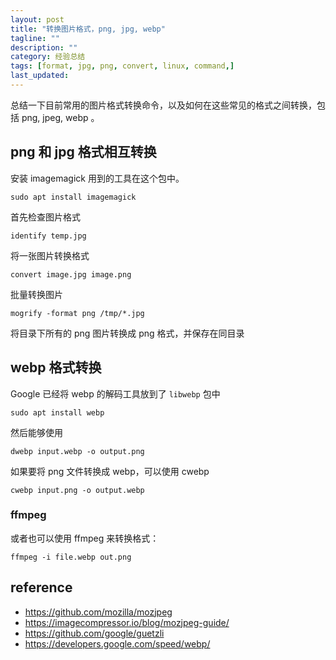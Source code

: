 ```yaml
---
layout: post
title: "转换图片格式，png, jpg, webp"
tagline: ""
description: ""
category: 经验总结
tags: [format, jpg, png, convert, linux, command,]
last_updated:
---
```


总结一下目前常用的图片格式转换命令，以及如何在这些常见的格式之间转换，包括 png, jpeg, webp 。

## png 和 jpg 格式相互转换
安装 imagemagick 用到的工具在这个包中。

    sudo apt install imagemagick

首先检查图片格式

    identify temp.jpg


将一张图片转换格式

    convert image.jpg image.png


批量转换图片

    mogrify -format png /tmp/*.jpg

将目录下所有的 png 图片转换成 png 格式，并保存在同目录

## webp 格式转换
Google 已经将 webp 的解码工具放到了 `libwebp` 包中

	sudo apt install webp

然后能够使用

	dwebp input.webp -o output.png

如果要将 png 文件转换成 webp，可以使用 cwebp

	cwebp input.png -o output.webp

### ffmpeg

或者也可以使用 ffmpeg 来转换格式：

	ffmpeg -i file.webp out.png


## reference

- <https://github.com/mozilla/mozjpeg>
- <https://imagecompressor.io/blog/mozjpeg-guide/>
- <https://github.com/google/guetzli>
- <https://developers.google.com/speed/webp/>
